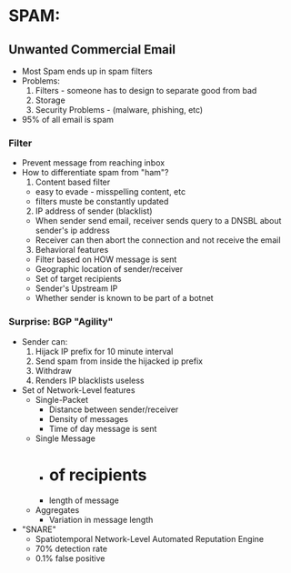 # SPAM:
## Unwanted Commercial Email

* Most Spam ends up in spam filters
* Problems:
  1. Filters - someone has to design to separate good from bad
  2. Storage
  3. Security Problems - (malware, phishing, etc)
* 95% of all email is spam

### Filter
* Prevent message from reaching inbox
* How to differentiate spam from "ham"?
  1. Content based filter
    * easy to evade - misspelling content, etc
    * filters muste be constantly updated
  2. IP address of sender (blacklist)
    * When sender send email, receiver sends query to a DNSBL about sender's ip address
    * Receiver can then abort the connection and not receive the email
  3. Behavioral features
    * Filter based on HOW message is sent
    * Geographic location of sender/receiver
    * Set of target recipients
    * Sender's Upstream IP
    * Whether sender is known to be part of a botnet

### Surprise: BGP "Agility"
* Sender can:
  1. Hijack IP prefix for 10 minute interval
  2. Send spam from inside the hijacked ip prefix
  3. Withdraw
  4. Renders IP blacklists useless
* Set of Network-Level features
  * Single-Packet
    * Distance between sender/receiver
    * Density of messages
    * Time of day message is sent
  * Single Message
    * # of recipients
    * length of message
  * Aggregates
    * Variation in message length
* "SNARE"
  * Spatiotemporal Network-Level Automated Reputation Engine
  * 70% detection rate
  * 0.1% false positive
